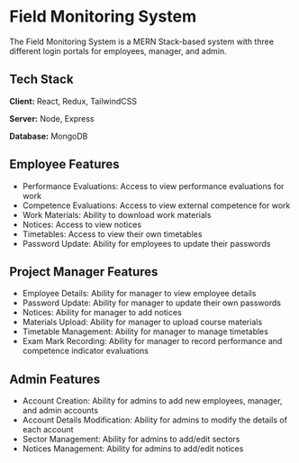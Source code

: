 
# Field Monitoring System

The Field Monitoring System is a MERN Stack-based system with three different login portals for employees, manager, and admin.

## Tech Stack

**Client:** React, Redux, TailwindCSS

**Server:** Node, Express

**Database:** MongoDB

## Employee Features

- Performance Evaluations: Access to view performance evaluations for work
- Competence Evaluations: Access to view external competence for work
- Work Materials: Ability to download work materials
- Notices: Access to view notices
- Timetables: Access to view their own timetables
- Password Update: Ability for employees to update their passwords

## Project Manager Features

- Employee Details: Ability for manager to view employee details
- Password Update: Ability for manager to update their own passwords
- Notices: Ability for manager to add notices
- Materials Upload: Ability for manager to upload course materials
- Timetable Management: Ability for manager to manage timetables
- Exam Mark Recording: Ability for manager to record performance and competence indicator evaluations

## Admin Features

- Account Creation: Ability for admins to add new employees, manager, and admin accounts
- Account Details Modification: Ability for admins to modify the details of each account
- Sector Management: Ability for admins to add/edit sectors
- Notices Management: Ability for admins to add/edit notices


